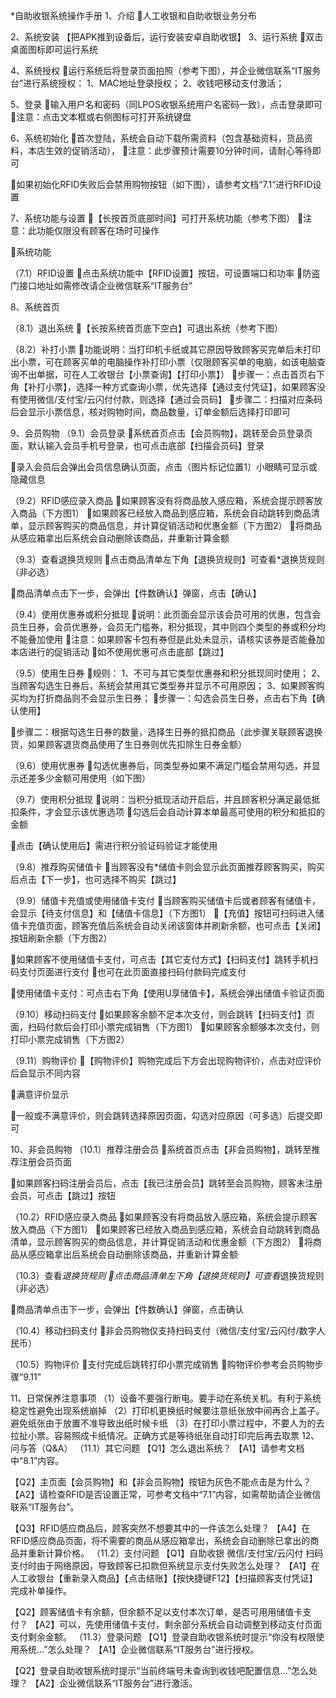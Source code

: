 *自助收银系统操作手册
1、介绍
人工收银和自助收银业务分布

2、系统安装
【把APK推到设备后，运行安装安卓自助收银】
3、运行系统
双击桌面图标即可运行系统

4、系统授权
运行系统后将登录页面拍照（参考下图），并企业微信联系“IT服务台”进行系统授权：
1、MAC地址登录授权；
2、收钱吧移动支付激活；

5、登录
输入用户名和密码（同LPOS收银系统用户名密码一致），点击登录即可
注意：点击文本框或右侧图标可打开系统键盘

6、系统初始化
首次登陆，系统会自动下载所需资料（包含基础资料，货品资料，本店生效的促销活动），
注意：此步骤预计需要10分钟时间，请耐心等待即可

如果初始化RFID失败后会禁用购物按钮（如下图），请参考文档“7.1”进行RFID设置

7、系统功能与设置
【长按首页底部时间】可打开系统功能（参考下图）
注意：此功能仅限没有顾客在场时可操作

系统功能

（7.1）RFID设置
点击系统功能中【RFID设置】按钮，可设置端口和功率
防盗门接口地址如需修改请企业微信联系“IT服务台”

8、系统首页

（8.1）退出系统
【长按系统首页底下空白】可退出系统（参考下图）
   
（8.2）补打小票
功能说明：当打印机卡纸或其它原因导致顾客买完单后未打印出小票，可在顾客买单的电脑操作补打印小票（仅限顾客买单的电脑，如该电脑查询不出单据，可在人工收银台【小票查询】【打印小票】）
步骤一：点击首页右下角【补打小票】，选择一种方式查询小票，优先选择【通过支付凭证】，如果顾客没有使用微信/支付宝/云闪付付款，则选择【通过会员码】
步骤二：扫描对应条码后会显示小票信息，核对购物时间，商品数量，订单金额后选择打印即可
   
   
9、会员购物
（9.1）会员登录
系统首页点击【会员购物】，跳转至会员登录页面，默认输入会员手机号登录，也可点击底部【扫描会员码】登录

    
录入会员后会弹出会员信息确认页面，点击（图片标记位置1）小眼睛可显示或隐藏信息

（9.2）RFID感应录入商品
如果顾客没有将商品放入感应箱，系统会提示顾客放入商品（下方图1）
如果顾客已经放入商品到感应箱，系统会自动跳转到商品清单，显示顾客购买的商品信息，并计算促销活动和优惠金额（下方图2）
将商品从感应箱拿出后系统会自动删除该商品，并重新计算金额
   
（9.3）查看退换货规则
点击商品清单左下角【退换货规则】可查看*退换货规则（非必选）

商品清单点击下一步，会弹出【件数确认】弹窗，点击【确认】

（9.4）使用优惠券或积分抵现
说明：此页面会显示该会员可用的优惠，包含会员生日券，会员优惠券，会员无门槛券，积分抵现，其中则四个类型的券或积分均不能叠加使用
注意：如果顾客卡包有券但是此处未显示，请核实该券是否能叠加本店进行的促销活动
如不使用优惠可点击底部【跳过】

（9.5）使用生日券
规则：
1、不可与其它类型优惠券和积分抵现同时使用；
2、当顾客勾选生日券后，系统会禁用其它类型券并显示不可用原因；
3、如果顾客购买均为打折商品则不会显示生日券；
步骤一：勾选会员生日券，点击右下角【确认使用】

步骤二：根据勾选生日券的数量，选择生日券的抵扣商品（此步骤关联顾客退换货，如果顾客退货商品使用了生日券则优先扣除生日券金额）

（9.6）使用优惠券
勾选优惠券后，同类型券如果不满足门槛会禁用勾选，并显示还差多少金额可用使用（如下图）

（9.7）使用积分抵现
说明：当积分抵现活动开启后，并且顾客积分满足最低抵扣条件，才会显示该优惠选项
勾选后会自动计算本单最高可使用的积分和抵扣的金额

点击【确认使用后】需进行积分验证码验证才能使用

（9.8）推荐购买储值卡
当顾客没有*储值卡则会显示此页面推荐顾客购买，购买后点击【下一步】，也可选择不购买【跳过】

（9.9）储值卡充值或使用储值卡支付
当顾客购买储值卡后或者顾客有储值卡，会显示【待支付信息】和【储值卡信息】（下方图1）
【充值】按钮可扫码进入储值卡充值页面，顾客充值后系统会自动关闭该窗体并刷新余额，也可点击【关闭】按钮刷新余额（下方图2）
   
如果顾客不使用储值卡支付，可点击【其它支付方式】【扫码支付】跳转手机扫码支付页面进行支付
也可在此页面直接扫码付款码完成支付

使用储值卡支付：可点击右下角【使用U享储值卡】，系统会弹出储值卡验证页面

（9.10）移动扫码支付
如果顾客余额不足本次支付，则会跳转【扫码支付】页面，扫码付款后会打印小票完成销售（下方图1）
如果顾客余额够本次支付，则打印小票完成销售（下方图2）
   
（9.11）购物评价
【购物评价】购物完成后下方会出现购物评价，点击对应评价后会显示不同内容

满意评价显示

一般或不满意评价，则会跳转选择原因页面，勾选对应原因（可多选）后提交即可
   
10、非会员购物
（10.1）推荐注册会员
系统首页点击【非会员购物】，跳转至推荐注册会员页面

如果顾客扫码注册会员后，点击【我已注册会员】跳转至会员购物，顾客未注册会员，可点击【跳过】按钮

（10.2）RFID感应录入商品
如果顾客没有将商品放入感应箱，系统会提示顾客放入商品（下方图1）
如果顾客已经放入商品到感应箱，系统会自动跳转到商品清单，显示顾客购买的商品信息，并计算促销活动和优惠金额（下方图2）
将商品从感应箱拿出后系统会自动删除该商品，并重新计算金额
   
（10.3）查看*退换货规则
点击商品清单左下角【退换货规则】可查看*退换货规则（非必选）

商品清单点击下一步，会弹出【件数确认】弹窗，点击确认

（10.4）移动扫码支付
非会员购物仅支持扫码支付（微信/支付宝/云闪付/数字人民币）

（10.5）购物评价
支付完成后跳转打印小票完成销售
购物评价参考会员购物步骤“9.11”


11、日常保养注意事项
（1）设备不要强行断电。要手动在系统关机。有利于系统稳定性避免出现系统崩掉
（2）打印机更换纸时候要注意纸张放中间再合上盖子。避免纸张由于放置不准导致出纸时候卡纸
（3）在打印小票过程中，不要人为的去拉扯小票。容易照成卡纸情况。正确方式是等待纸张自动打印完后再去取票
12、问与答（Q&A）
（11.1）其它问题
【Q1】怎么退出系统？
【A1】请参考文档中“8.1”内容。

【Q2】主页面【会员购物】和【非会员购物】按钮为灰色不能点击是为什么？
【A2】请检查RFID是否设置正常，可参考文档中“7.1”内容，如需帮助请企业微信联系“IT服务台”。

【Q3】RFID感应商品后，顾客突然不想要其中的一件该怎么处理？
【A4】在RFID感应商品页面，将不需要的商品从感应箱拿出，系统会自动删除已拿出的商品并重新计算价格。
（11.2）支付问题
【Q1】自助收银 微信/支付宝/云闪付 扫码支付时由于网络原因，导致顾客已扣款但系统显示支付失败怎么处理？
【A1】在人工收银台【重新录入商品】【点击结账】【按快捷键F12】【扫描顾客支付凭证】完成补单操作。

【Q2】顾客储值卡有余额，但余额不足以支付本次订单，是否可用用储值卡支付？
【A2】可以，先使用储值卡支付，剩余部分系统会自动调整到移动支付页面支付剩余金额。
（11.3）登录问题
【Q1】登录自助收银系统时提示“你没有权限使用系统…”怎么处理？
【A1】企业微信联系“IT服务台”进行授权。

【Q2】登录自助收银系统时提示“当前终端号未查询到收钱吧配置信息…”怎么处理？
【A2】企业微信联系“IT服务台”进行激活。





